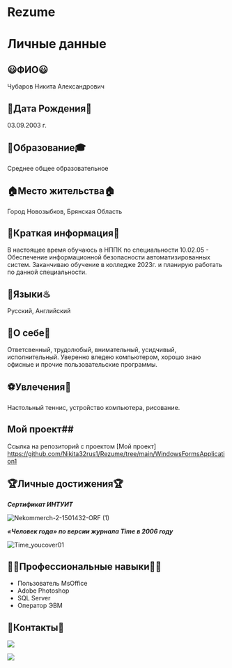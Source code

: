 # Rezume
# Личные данные
## 😃ФИО😃
Чубаров Никита Александрович
## 📅Дата Рождения📅
03.09.2003 г.
## 🏫Образование🎓
Среднее общее образовательное
## 🏠Место жительства🏠
Город Новозыбков, Брянская Область
## 📒Краткая информация📒
В настоящее время обучаюсь в НППК по специальности 10.02.05 - Обеспечение информационной безопасности автоматизированных систем.
Заканчиваю обучение в колледже 2023г. и планирую работать по данной специальности.
## 🍜Языки♨
Русский, Английский
## 📓О себе📓
Ответсвенный, трудолюбый, внимательный, усидчивый, исполнительный.
Уверенно вледею компьютером, хорошо знаю офисные и прочие пользовательские программы.
## ⚽Увлечения🎨
Настольный теннис, устройство компьютера, рисование.
## Мой проект##
Ссылка на репозиторий с проектом [Мой проект] https://github.com/Nikita32rus1/Rezume/tree/main/WindowsFormsApplication1
## 🏆Личные достижения🏆
***Сертификат ИНТУИТ***

![Nekommerch-2-1501432-ORF (1)](https://user-images.githubusercontent.com/93982810/146961729-6c1bac4a-7862-4128-b083-96dd815fc9e3.jpg)

***«Человек года» по версии журнала Time в 2006 году***

![Time_youcover01](https://user-images.githubusercontent.com/93982810/146966296-be826d23-d0db-4def-b5f3-94cac6929c4c.jpg)

 
## 👩‍🏭Профессиональные навыки👩‍🏭
 * Пользователь MsOffice
 * Adobe Photoshop
 * SQL Server
 * Оператор ЭВМ
## 📱Контакты📱
<p align='left'>
   <a href="https://vk.com/hikkim0ri/">
       <img src="https://img.shields.io/badge/вконтакте-%232E87FB.svg?&style=for-the-badge&logo=vk&logoColor=white"/>
   </a>
   <p align='left'>
   <a href="https://t.me/hikki_mori/">
       <img src="https://img.shields.io/badge/Telegram-2CA5E0?style=for-the-badge&logo=telegram&logoColor=white"/>
   </ а >


